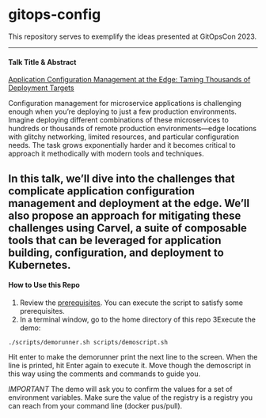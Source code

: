 # gitops-config

This repository serves to exemplify the ideas presented at GitOpsCon 2023.

----
#### Talk Title & Abstract

[Application Configuration Management at the Edge: Taming Thousands of Deployment Targets](https://cdcongitopscon2023.sched.com/event/1Jp9x)

Configuration management for microservice applications is challenging enough when you’re deploying to just a few production environments.
Imagine deploying different combinations of these microservices to hundreds or thousands of remote production environments—edge locations with glitchy networking, limited resources, and particular configuration needs.
The task grows exponentially harder and it becomes critical to approach it methodically with modern tools and techniques.

In this talk, we’ll dive into the challenges that complicate application configuration management and deployment at the edge.
We’ll also propose an approach for mitigating these challenges using Carvel, a suite of composable tools that can be leveraged for application building, configuration, and deployment to Kubernetes.
----

#### How to Use this Repo

1. Review the [prerequisites](scripts/prerequisites.sh). You can execute the script to satisfy some prerequisites.
2. In a terminal window, go to the home directory of this repo
3Execute the demo:
```shell
./scripts/demorunner.sh scripts/demoscript.sh
```
Hit enter to make the demorunner print the next line to the screen.
When the line is printed, hit Enter again to execute it.
Move though the demoscript in this way using the comments and commands to guide you.

*IMPORTANT* The demo will ask you to confirm the values for a set of environment variables. Make sure the value of the registry is a registry you can reach from your command line (docker pus/pull).
